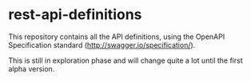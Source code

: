 # rest-api-definitions

This repository contains all the API definitions, using the OpenAPI Specification standard (http://swagger.io/specification/).

This is still in exploration phase and will change quite a lot until the first alpha version.
